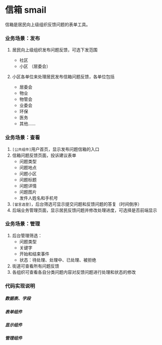 # 信箱 smail

信箱是居民向上级组织反馈问题的表单工具。

### 业务场景：发布

1. 居民向上级组织发布问题反馈，可选下发范围
   * 社区
   * 小区 （居委会）
 
2. 小区各单位来处理居民发布信箱问题反馈，各单位包括
   * 居委会
   * 物业
   * 物管会
   * 业委会
   * 环保
   * 医务
   * 其他……

### 业务场景：查看

1. `[公共组件]`用户首页，显示发布问题信箱的入口
2. 信箱问题反馈页面，投诉建议表单
   * 问题类型
   * 问题地点
   * 问题小区
   * 问题标题
   * 问题详情
   * 问题图片
   * 发件人姓名和手机号
3. `[留言选登]`，后台筛选可显示提交问题和反馈问题的答复（时间倒序）
4. 后端业务管理页面，显示居民反馈问题并修改处理进度，可选择是否前端显示


### 业务场景：管理

1. 后台管理筛选：
   * 问题类型
   * 关键字
   * 开始和结束事件
   * 状态：待处理、处理中、已处理、被拒绝
2. 街道可查看所有问题反馈
2. 各组织可查看各自分类问题内容对反馈问题进行处理和状态的修改


### 代码实现说明

##### 数据表、字段

##### 表单组件

##### 显示组件

##### 管理组件
